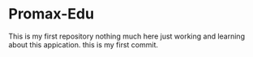 # Promax-Edu
This is my first repository nothing much here just working and learning about this appication.
this is my first commit.
